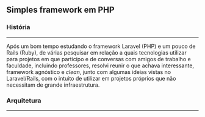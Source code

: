 ## Simples framework em PHP ##

### História ###
----------------
Após um bom tempo estudando o framework Laravel (PHP) e um pouco de Rails (Ruby), de várias pesquisar em relação a quais tecnologias utilizar para projetos em que participo e 
de conversas com amigos de trabalho e faculdade, incluindo professores, resolvi reunir o que achava interessante, framework agnóstico e *clean*, junto com algumas ideias vistas no 
Laravel/Rails, com o intuito de utilizar em projetos próprios que não necessitam de grande infraestrutura. 

### Arquitetura ###
-------------------

